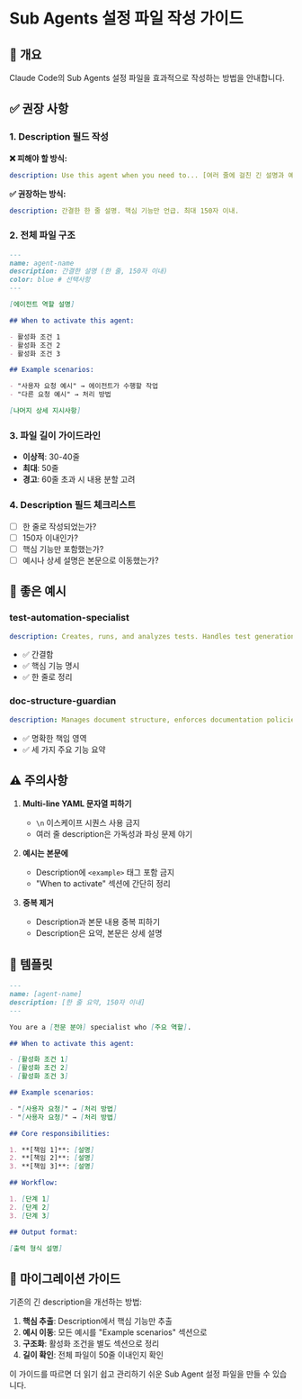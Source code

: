 # Sub Agents 설정 파일 작성 가이드

## 📌 개요

Claude Code의 Sub Agents 설정 파일을 효과적으로 작성하는 방법을 안내합니다.

## ✅ 권장 사항

### 1. Description 필드 작성

**❌ 피해야 할 방식:**

```yaml
description: Use this agent when you need to... [여러 줄에 걸친 긴 설명과 예시들]
```

**✅ 권장하는 방식:**

```yaml
description: 간결한 한 줄 설명. 핵심 기능만 언급. 최대 150자 이내.
```

### 2. 전체 파일 구조

```markdown
---
name: agent-name
description: 간결한 설명 (한 줄, 150자 이내)
color: blue # 선택사항
---

[에이전트 역할 설명]

## When to activate this agent:

- 활성화 조건 1
- 활성화 조건 2
- 활성화 조건 3

## Example scenarios:

- "사용자 요청 예시" → 에이전트가 수행할 작업
- "다른 요청 예시" → 처리 방법

[나머지 상세 지시사항]
```

### 3. 파일 길이 가이드라인

- **이상적**: 30-40줄
- **최대**: 50줄
- **경고**: 60줄 초과 시 내용 분할 고려

### 4. Description 필드 체크리스트

- [ ] 한 줄로 작성되었는가?
- [ ] 150자 이내인가?
- [ ] 핵심 기능만 포함했는가?
- [ ] 예시나 상세 설명은 본문으로 이동했는가?

## 🎯 좋은 예시

### test-automation-specialist

```yaml
description: Creates, runs, and analyzes tests. Handles test generation, suite execution, failure analysis, and coverage improvement.
```

- ✅ 간결함
- ✅ 핵심 기능 명시
- ✅ 한 줄로 정리

### doc-structure-guardian

```yaml
description: Manages document structure, enforces documentation policies, and maintains markdown file organization standards.
```

- ✅ 명확한 책임 영역
- ✅ 세 가지 주요 기능 요약

## ⚠️ 주의사항

1. **Multi-line YAML 문자열 피하기**
   - `\n` 이스케이프 시퀀스 사용 금지
   - 여러 줄 description은 가독성과 파싱 문제 야기

2. **예시는 본문에**
   - Description에 `<example>` 태그 포함 금지
   - "When to activate" 섹션에 간단히 정리

3. **중복 제거**
   - Description과 본문 내용 중복 피하기
   - Description은 요약, 본문은 상세 설명

## 📝 템플릿

```markdown
---
name: [agent-name]
description: [한 줄 요약, 150자 이내]
---

You are a [전문 분야] specialist who [주요 역할].

## When to activate this agent:

- [활성화 조건 1]
- [활성화 조건 2]
- [활성화 조건 3]

## Example scenarios:

- "[사용자 요청]" → [처리 방법]
- "[사용자 요청]" → [처리 방법]

## Core responsibilities:

1. **[책임 1]**: [설명]
2. **[책임 2]**: [설명]
3. **[책임 3]**: [설명]

## Workflow:

1. [단계 1]
2. [단계 2]
3. [단계 3]

## Output format:

[출력 형식 설명]
```

## 🚀 마이그레이션 가이드

기존의 긴 description을 개선하는 방법:

1. **핵심 추출**: Description에서 핵심 기능만 추출
2. **예시 이동**: 모든 예시를 "Example scenarios" 섹션으로
3. **구조화**: 활성화 조건을 별도 섹션으로 정리
4. **길이 확인**: 전체 파일이 50줄 이내인지 확인

이 가이드를 따르면 더 읽기 쉽고 관리하기 쉬운 Sub Agent 설정 파일을 만들 수 있습니다.
